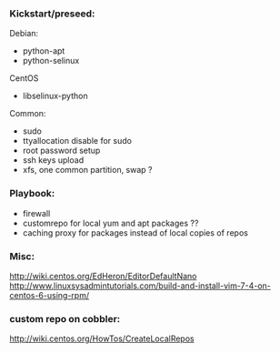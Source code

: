 ### Kickstart/preseed:
 Debian:
 - python-apt
 - python-selinux

 CentOS
 - libselinux-python

 Common:
 - sudo
 - ttyallocation disable for sudo
 - root password setup
 - ssh keys upload
 - xfs, one common partition, swap ?

### Playbook:
- firewall
- customrepo for local yum and apt packages ??
- caching proxy for packages instead of local copies of repos


### Misc:
http://wiki.centos.org/EdHeron/EditorDefaultNano
http://www.linuxsysadmintutorials.com/build-and-install-vim-7-4-on-centos-6-using-rpm/

### custom repo on cobbler:
http://wiki.centos.org/HowTos/CreateLocalRepos
